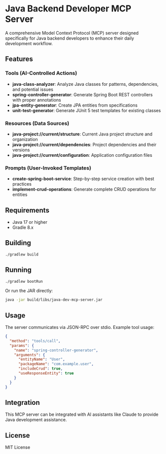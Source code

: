 # Java Backend Developer MCP Server

A comprehensive Model Context Protocol (MCP) server designed specifically for Java backend developers to enhance their daily development workflow.

## Features

### Tools (AI-Controlled Actions)
- **java-class-analyzer**: Analyze Java classes for patterns, dependencies, and potential issues
- **spring-controller-generator**: Generate Spring Boot REST controllers with proper annotations
- **jpa-entity-generator**: Create JPA entities from specifications
- **unit-test-generator**: Generate JUnit 5 test templates for existing classes

### Resources (Data Sources)
- **java-project://current/structure**: Current Java project structure and organization
- **java-project://current/dependencies**: Project dependencies and their versions
- **java-project://current/configuration**: Application configuration files

### Prompts (User-Invoked Templates)
- **create-spring-boot-service**: Step-by-step service creation with best practices
- **implement-crud-operations**: Generate complete CRUD operations for entities

## Requirements

- Java 17 or higher
- Gradle 8.x

## Building

```bash
./gradlew build
```

## Running

```bash
./gradlew bootRun
```

Or run the JAR directly:

```bash
java -jar build/libs/java-dev-mcp-server.jar
```

## Usage

The server communicates via JSON-RPC over stdio. Example tool usage:

```json
{
  "method": "tools/call",
  "params": {
    "name": "spring-controller-generator",
    "arguments": {
      "entityName": "User",
      "packageName": "com.example.user",
      "includeCrud": true,
      "useResponseEntity": true
    }
  }
}
```

## Integration

This MCP server can be integrated with AI assistants like Claude to provide Java development assistance.

## License

MIT License